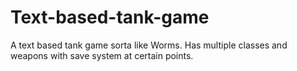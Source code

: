 # Text-based-tank-game
A text based tank game sorta like Worms. Has multiple classes and weapons with save system at certain points.
